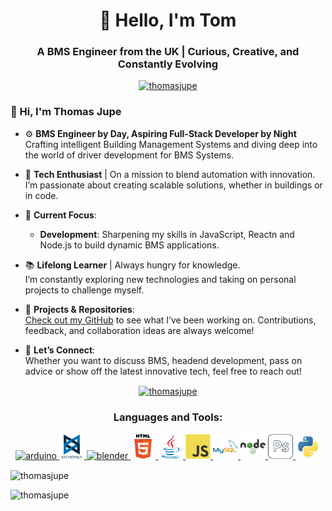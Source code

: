<h1 align="center">👋 Hello, I'm Tom</h1>
<h3 align="center">A BMS Engineer from the UK | Curious, Creative, and Constantly Evolving</h3>


<p align="center"> <a href="https://github.com/ryo-ma/github-profile-trophy"><img src="https://github-profile-trophy.vercel.app/?username=thomasjupe" alt="thomasjupe" /></a> </p>

### 👋 Hi, I'm Thomas Jupe


- ⚙️ **BMS Engineer by Day, Aspiring Full-Stack Developer by Night**  
   Crafting intelligent Building Management Systems and diving deep into the world of driver development for BMS Systems.

- 🌟 **Tech Enthusiast** | On a mission to blend automation with innovation.  
   I’m passionate about creating scalable solutions, whether in buildings or in code.

- 🎯 **Current Focus**:  
   - **Development**: Sharpening my skills in JavaScript, Reactn and Node.js to build dynamic BMS applications.

- 📚 **Lifelong Learner** | Always hungry for knowledge.  
   I’m constantly exploring new technologies and taking on personal projects to challenge myself.

- 🚀 **Projects & Repositories**:  
   [Check out my GitHub](https://github.com/thomasjupe?tab=repositories) to see what I’ve been working on. Contributions, feedback, and collaboration ideas are always welcome!

- 🤝 **Let’s Connect**:  
   Whether you want to discuss BMS, headend development, pass on advice or show off the latest innovative tech, feel free to reach out!


<p align="center">
<a href="https://linkedin.com/in/thomasjupe" target="blank"><img align="center" src="https://raw.githubusercontent.com/rahuldkjain/github-profile-readme-generator/master/src/images/icons/Social/linked-in-alt.svg" alt="thomasjupe" height="30" width="40" /></a>
</p>

<h3 align="center">Languages and Tools:</h3>
<p align="center"> <a href="https://www.arduino.cc/" target="_blank" rel="noreferrer"> <img src="https://cdn.worldvectorlogo.com/logos/arduino-1.svg" alt="arduino" width="40" height="40"/> </a> <a href="https://backbonejs.org" target="_blank" rel="noreferrer"> <img src="https://raw.githubusercontent.com/devicons/devicon/master/icons/backbonejs/backbonejs-original-wordmark.svg" alt="backbonejs" width="40" height="40"/> </a> <a href="https://www.blender.org/" target="_blank" rel="noreferrer"> <img src="https://download.blender.org/branding/community/blender_community_badge_white.svg" alt="blender" width="40" height="40"/> </a> <a href="https://www.w3.org/html/" target="_blank" rel="noreferrer"> <img src="https://raw.githubusercontent.com/devicons/devicon/master/icons/html5/html5-original-wordmark.svg" alt="html5" width="40" height="40"/> </a> <a href="https://www.java.com" target="_blank" rel="noreferrer"> <img src="https://raw.githubusercontent.com/devicons/devicon/master/icons/java/java-original.svg" alt="java" width="40" height="40"/> </a> <a href="https://developer.mozilla.org/en-US/docs/Web/JavaScript" target="_blank" rel="noreferrer"> <img src="https://raw.githubusercontent.com/devicons/devicon/master/icons/javascript/javascript-original.svg" alt="javascript" width="40" height="40"/> </a> <a href="https://www.mysql.com/" target="_blank" rel="noreferrer"> <img src="https://raw.githubusercontent.com/devicons/devicon/master/icons/mysql/mysql-original-wordmark.svg" alt="mysql" width="40" height="40"/> </a> <a href="https://nodejs.org" target="_blank" rel="noreferrer"> <img src="https://raw.githubusercontent.com/devicons/devicon/master/icons/nodejs/nodejs-original-wordmark.svg" alt="nodejs" width="40" height="40"/> </a> <a href="https://www.photoshop.com/en" target="_blank" rel="noreferrer"> <img src="https://raw.githubusercontent.com/devicons/devicon/master/icons/photoshop/photoshop-line.svg" alt="photoshop" width="40" height="40"/> </a> <a href="https://www.python.org" target="_blank" rel="noreferrer"> <img src="https://raw.githubusercontent.com/devicons/devicon/master/icons/python/python-original.svg" alt="python" width="40" height="40"/> </a> </p>

<p><img align="center" src="https://github-readme-stats.vercel.app/api?username=thomasjupe&show_icons=true&locale=en" alt="thomasjupe" /></p>

<p align="left"> <img src="https://komarev.com/ghpvc/?username=thomasjupe&label=Profile%20views&color=0e75b6&style=flat" alt="thomasjupe" /> </p>
